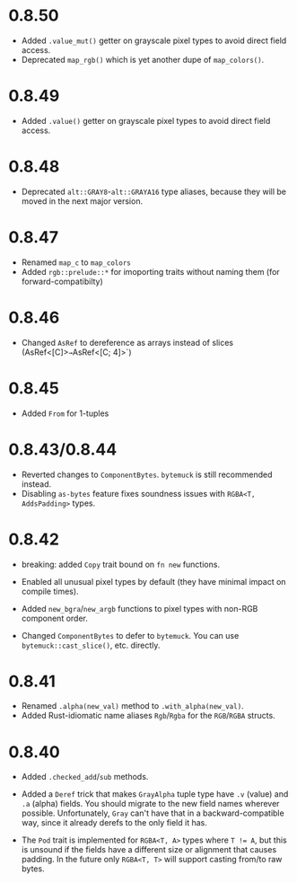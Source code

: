 
# 0.8.50

* Added `.value_mut()` getter on grayscale pixel types to avoid direct field access.
* Deprecated `map_rgb()` which is yet another dupe of `map_colors()`.

# 0.8.49

* Added `.value()` getter on grayscale pixel types to avoid direct field access.

# 0.8.48

* Deprecated `alt::GRAY8`-`alt::GRAYA16` type aliases, because they will be moved in the next major version.

# 0.8.47

* Renamed `map_c` to `map_colors`
* Added `rgb::prelude::*` for imoporting traits without naming them (for forward-compatibilty)

# 0.8.46

* Changed `AsRef` to dereference as arrays instead of slices (AsRef<[C]>` → `AsRef<[C; 4]>`)

# 0.8.45

* Added `From` for 1-tuples

# 0.8.43/0.8.44

* Reverted changes to `ComponentBytes`. `bytemuck` is still recommended instead.
* Disabling `as-bytes` feature fixes soundness issues with `RGBA<T, AddsPadding>` types.

# 0.8.42

* breaking: added `Copy` trait bound on `fn new` functions.

* Enabled all unusual pixel types by default (they have minimal impact on compile times).
* Added `new_bgra`/`new_argb` functions to pixel types with non-RGB component order.
* Changed `ComponentBytes` to defer to `bytemuck`. You can use `bytemuck::cast_slice()`, etc. directly.

# 0.8.41

* Renamed `.alpha(new_val)` method to `.with_alpha(new_val)`.
* Added Rust-idiomatic name aliases `Rgb`/`Rgba` for the `RGB`/`RGBA` structs.

# 0.8.40

* Added `.checked_add`/`sub` methods.

* Added a `Deref` trick that makes `GrayAlpha` tuple type have `.v` (value) and `.a` (alpha) fields. You should migrate to the new field names wherever possible.
  Unfortunately, `Gray` can't have that in a backward-compatible way, since it already derefs to the only field it has.

* The `Pod` trait is implemented for `RGBA<T, A>` types where `T != A`, but this is unsound if the fields have a different size or alignment that causes padding. In the future only `RGBA<T, T>` will support casting from/to raw bytes.


